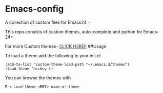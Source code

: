 # Emacs-config

A collection of custom files for Emacs24 +

This repo consists of custom themes, auto-complete and python for Emacs-24+

For more Custom themes- [CLICK HERE!!](http://emacsthemes.caisah.info/)
##Usage

To load a theme add the following to your init.el
```
(add-to-list 'custom-theme-load-path "~/.emacs.d/themes")
(load-theme 'hickey t)
```
You can browse the themes with
```
M-x load-theme <RET> name-of-theme
```
